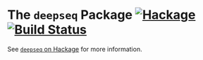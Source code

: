 The `deepseq` Package  [![Hackage](https://img.shields.io/hackage/v/deepseq.svg)](https://hackage.haskell.org/package/deepseq) [![Build Status](https://travis-ci.org/haskell/deepseq.svg)](https://travis-ci.org/haskell/deepseq)
=====================

See [`deepseq` on Hackage](http://hackage.haskell.org/package/deepseq) for more information.
